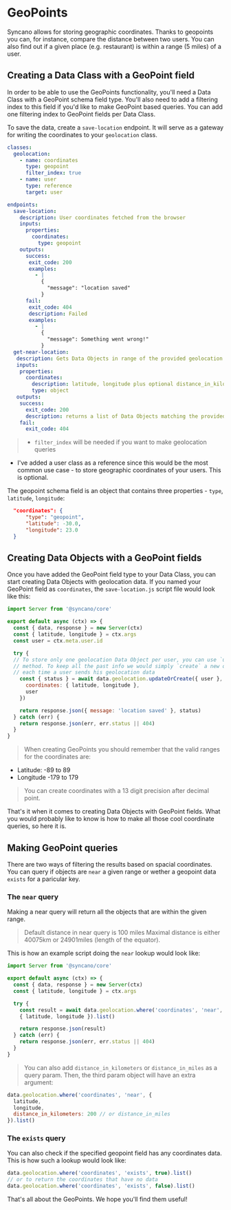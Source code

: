 # GeoPoints

Syncano allows for storing geographic coordinates. Thanks to geopoints you can, for instance, compare the distance between two users. You can also find out if a given place (e.g. restaurant) is within a range (5 miles) of a user.

## Creating a Data Class with a GeoPoint field

In order to be able to use the GeoPoints functionality, you'll need a Data Class with a GeoPoint schema field type. You'll also need to add a filtering index to this field if you'd like to make GeoPoint based queries. You can add one filtering index to GeoPoint fields per Data Class.

To save the data, create a `save-location` endpoint. It will serve as a gateway for writing the coordinates to your `geolocation` class.

```YAML
classes:
  geolocation:
    - name: coordinates
      type: geopoint
      filter_index: true
    - name: user
      type: reference
      target: user

endpoints:
  save-location:
    description: User coordinates fetched from the browser
    inputs:
      properties:
        coordinates:
          type: geopoint
    outputs:
      success:
       exit_code: 200
       examples:
         - |
           {
             "message": "location saved"
           }
      fail:
       exit_code: 404
       description: Failed
       examples:
         - |
           {
             "message": Something went wrong!"
           }
  get-near-location:
   description: Gets Data Objects in range of the provided geolocation data
   inputs:
    properties:
      coordinates:
        description: latitude, longitude plus optional distance_in_kilometers or distance_in_miles
        type: object
   outputs:
    success:
      exit_code: 200
      description: returns a list of Data Objects matching the provided range
    fail:
      exit_code: 404
```

> - `filter_index` will be needed if you want to make geolocation queries
- I've added a user class as a reference since this would be the most common use case - to store geographic coordinates of your users. This is optional.

The geopoint schema field is an object that contains three properties - `type`, `latitude`, `longitude`:

```json
  "coordinates": {
      "type": "geopoint",
      "latitude": -30.0,
      "longitude": 23.0
  }
```

## Creating Data Objects with a GeoPoint fields

Once you have added the GeoPoint field type to your Data Class, you can start creating Data Objects with geolocation data. If you named your GeoPoint field as `coordinates`, the `save-location.js` script file would look like this:

```js
import Server from '@syncano/core'

export default async (ctx) => {
  const { data, response } = new Server(ctx)
  const { latitude, longitude } = ctx.args
  const user = ctx.meta.user.id

  try {
  // To store only one geolocation Data Object per user, you can use `updateOrCreate`
  // method. To keep all the past info we would simply `create` a new object
  // each time a user sends his geolocation data
    const { status } = await data.geolocation.updateOrCreate({ user }, {
      coordinates: { latitude, longitude },
      user
    })

    return response.json({ message: 'location saved' }, status)
  } catch (err) {
    return response.json(err, err.status || 404)
  }
}

```

> When creating GeoPoints you should remember that the valid ranges for the coordinates are:
- Latitude: -89 to 89
- Longitude -179 to 179

>You can create coordinates with a 13 digit precision after decimal point.


That's it when it comes to creating Data Objects with GeoPoint fields. What you would probably like to know is how to make all those cool coordinate queries, so here it is.

## Making GeoPoint queries

There are two ways of filtering the results based on spacial coordinates. You can query if objects are `near` a given range or wether a geopoint data `exists` for a paricular key.

### The `near` query

Making a near query will return all the objects that are within the given range.

> Default distance in near query is 100 miles
> Maximal distance is either 40075km or 24901miles (length of the equator).

This is how an example script doing the `near` lookup would look like:

```js
import Server from '@syncano/core'

export default async (ctx) => {
  const { data, response } = new Server(ctx)
  const { latitude, longitude } = ctx.args

  try {
    const result = await data.geolocation.where('coordinates', 'near',
    { latitude, longitude }).list()

    return response.json(result)
  } catch (err) {
    return response.json(err, err.status || 404)
  }
}
```

> You can also add `distance_in_kilometers` or `distance_in_miles` as a query param.
Then, the third param object will have an extra argument:

```js
data.geolocation.where('coordinates', 'near', {
  latitude,
  longitude,
  distance_in_kilometers: 200 // or distance_in_miles
}).list()
```

### The `exists` query

You can also check if the specified geopoint field has any coordinates data. This is how such a lookup would look like:

```js
data.geolocation.where('coordinates', 'exists', true).list()
// or to return the coordinates that have no data
data.geolocation.where('coordinates', 'exists', false).list()
```

That's all about the GeoPoints. We hope you'll find them useful!
